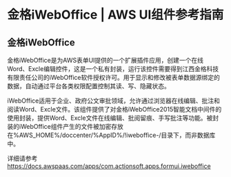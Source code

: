 # 金格iWebOffice | AWS UI组件参考指南

## 金格iWebOffice

金格iWebOffice是为AWS表单UI提供的一个扩展插件应用，创建一个在线Word、Excle编辑控件，这是一个私有封装，运行该控件需要得到江西金格科技有限责任公司的iWebOffice软件授权许可。用于显示和修改被表单数据源绑定的数据，自动通过平台各类权限配置控制其读、写、隐藏状态。

iWebOffice适用于企业、政府公文审批领域，允许通过浏览器在线编辑、批注和阅读Word、Excle文件。该组件提供了对金格iWebOffice2015智能文档中间件的使用封装，提供Word、Excle文件在线编辑、批阅留痕、手写批注等功能。被封装的iWebOffice组件产生的文件被加密存放在%AWS_HOME%/doccenter/%AppID%/!iweboffice-/目录下，而非数据库中。

详细请参考<https://docs.awspaas.com/apps/com.actionsoft.apps.formui.iweboffice>